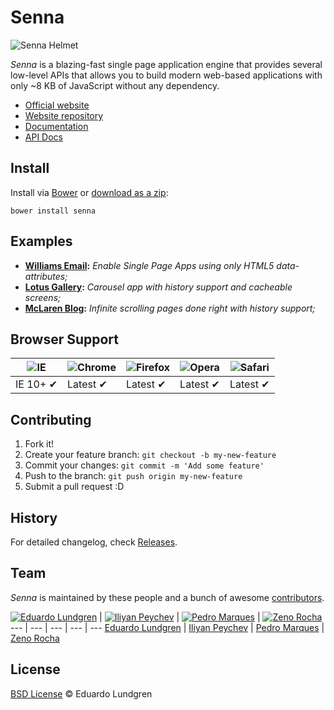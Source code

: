 # Senna

![Senna Helmet](https://cloud.githubusercontent.com/assets/398893/4001086/3ea857fc-2960-11e4-8c50-d43fe89b3316.png)

*Senna* is a blazing-fast single page application engine that provides several low-level APIs that allows you to build modern web-based applications with only ~8 KB of JavaScript without any dependency.

* [Official website](http://sennajs.com)
* [Website repository](https://github.com/eduardolundgren/sennajs.com)
* [Documentation](http://sennajs.com/docs/)
* [API Docs](http://sennajs.com/api/)

## Install

Install via [Bower](http://bower.io/) or
[download as a zip](https://github.com/eduardolundgren/senna/archive/master.zip):

```
bower install senna
```

## Examples

* **[Williams Email](http://sennajs.com/examples/email):** *Enable Single Page Apps using only HTML5 data-attributes;*
* **[Lotus Gallery](http://sennajs.com/examples/gallery):** *Carousel app with history support and cacheable screens;*
* **[McLaren Blog](http://sennajs.com/examples/blog):** *Infinite scrolling pages done right with history support;*

## Browser Support

![IE](https://cloud.githubusercontent.com/assets/398893/3528325/20373e76-078e-11e4-8e3a-1cb86cf506f0.png) | ![Chrome](https://cloud.githubusercontent.com/assets/398893/3528328/23bc7bc4-078e-11e4-8752-ba2809bf5cce.png) | ![Firefox](https://cloud.githubusercontent.com/assets/398893/3528329/26283ab0-078e-11e4-84d4-db2cf1009953.png) | ![Opera](https://cloud.githubusercontent.com/assets/398893/3528330/27ec9fa8-078e-11e4-95cb-709fd11dac16.png) | ![Safari](https://cloud.githubusercontent.com/assets/398893/3528331/29df8618-078e-11e4-8e3e-ed8ac738693f.png)
--- | --- | --- | --- | --- |
IE 10+ ✔ | Latest ✔ | Latest ✔ | Latest ✔ | Latest ✔ |

## Contributing

1. Fork it!
2. Create your feature branch: `git checkout -b my-new-feature`
3. Commit your changes: `git commit -m 'Add some feature'`
4. Push to the branch: `git push origin my-new-feature`
5. Submit a pull request :D

## History

For detailed changelog, check [Releases](https://github.com/eduardolundgren/senna/releases).

## Team

*Senna* is maintained by these people and a bunch of awesome [contributors](https://github.com/eduardolundgren/senna/graphs/contributors).

[![Eduardo Lundgren](https://2.gravatar.com/avatar/42327de520e674a6d1686845b30778d0)](https://github.com/eduardolundgren) | [![Iliyan Peychev](https://2.gravatar.com/avatar/c2a0cb9ed0d19196b7fe061055c18838)](https://github.com/ipeychev) | [![Pedro Marques](https://2.gravatar.com/avatar/1cf95bc9cee05a0bba25f7529bcdb888)](https://github.com/pedromarks) | [![Zeno Rocha](https://2.gravatar.com/avatar/e190023b66e2b8aa73a842b106920c93)](https://github.com/zenorocha)
--- | --- | --- | --- | ---
[Eduardo Lundgren](https://github.com/eduardolundgren) | [Iliyan Peychev](https://github.com/ipeychev) | [Pedro Marques](https://github.com/pedromarks) | [Zeno Rocha](https://github.com/zenorocha)

## License

[BSD License](https://github.com/eduardolundgren/senna/blob/master/LICENSE) © Eduardo Lundgren
